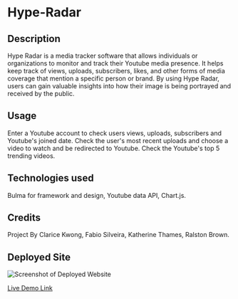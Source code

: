 # Hype-Radar

## Description

Hype Radar is a media tracker software that allows individuals or organizations to monitor and track their Youtube media presence. It helps keep track of views, uploads, subscribers, likes, and other forms of media coverage that mention a specific person or brand. By using Hype Radar, users can gain valuable insights into how their image is being portrayed and received by the public.

## Usage

Enter a Youtube account to check users views, uploads, subscribers and Youtube's joined date. Check the user's most recent uploads and choose a video to watch and be redirected to Youtube. Check the Youtube's top 5 trending videos.

## Technologies used

Bulma for framework and design, Youtube data API, Chart.js.

## Credits

Project By Clarice Kwong, Fabio Silveira, Katherine Thames, Ralston Brown.

## Deployed Site

![Screenshot of Deployed Website]()

[Live Demo Link]()


